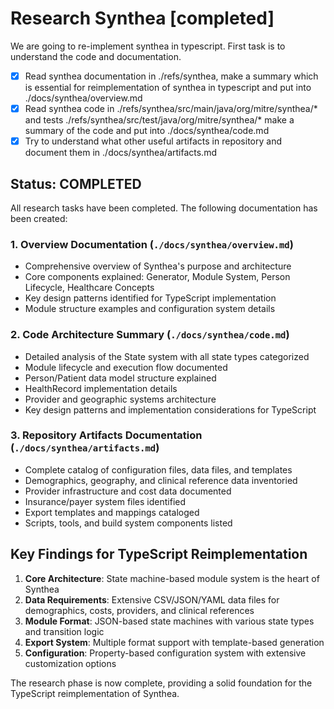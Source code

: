 # Research Synthea [completed]

We are going to re-implement synthea in typescript. First task is to understand the code and documentation.

* [x] Read synthea documentation in ./refs/synthea, make a summary which is essential for reimplementation of synthea in typescript and put into ./docs/synthea/overview.md
* [x] Read synthea code in ./refs/synthea/src/main/java/org/mitre/synthea/* and tests ./refs/synthea/src/test/java/org/mitre/synthea/* make a summary of the code and put into ./docs/synthea/code.md
* [x] Try to understand what other useful artifacts in repository and document them in ./docs/synthea/artifacts.md

## Status: COMPLETED

All research tasks have been completed. The following documentation has been created:

### 1. Overview Documentation (`./docs/synthea/overview.md`)
- Comprehensive overview of Synthea's purpose and architecture
- Core components explained: Generator, Module System, Person Lifecycle, Healthcare Concepts
- Key design patterns identified for TypeScript implementation
- Module structure examples and configuration system details

### 2. Code Architecture Summary (`./docs/synthea/code.md`)
- Detailed analysis of the State system with all state types categorized
- Module lifecycle and execution flow documented
- Person/Patient data model structure explained
- HealthRecord implementation details
- Provider and geographic systems architecture
- Key design patterns and implementation considerations for TypeScript

### 3. Repository Artifacts Documentation (`./docs/synthea/artifacts.md`)
- Complete catalog of configuration files, data files, and templates
- Demographics, geography, and clinical reference data inventoried
- Provider infrastructure and cost data documented
- Insurance/payer system files identified
- Export templates and mappings cataloged
- Scripts, tools, and build system components listed

## Key Findings for TypeScript Reimplementation

1. **Core Architecture**: State machine-based module system is the heart of Synthea
2. **Data Requirements**: Extensive CSV/JSON/YAML data files for demographics, costs, providers, and clinical references
3. **Module Format**: JSON-based state machines with various state types and transition logic
4. **Export System**: Multiple format support with template-based generation
5. **Configuration**: Property-based configuration system with extensive customization options

The research phase is now complete, providing a solid foundation for the TypeScript reimplementation of Synthea.